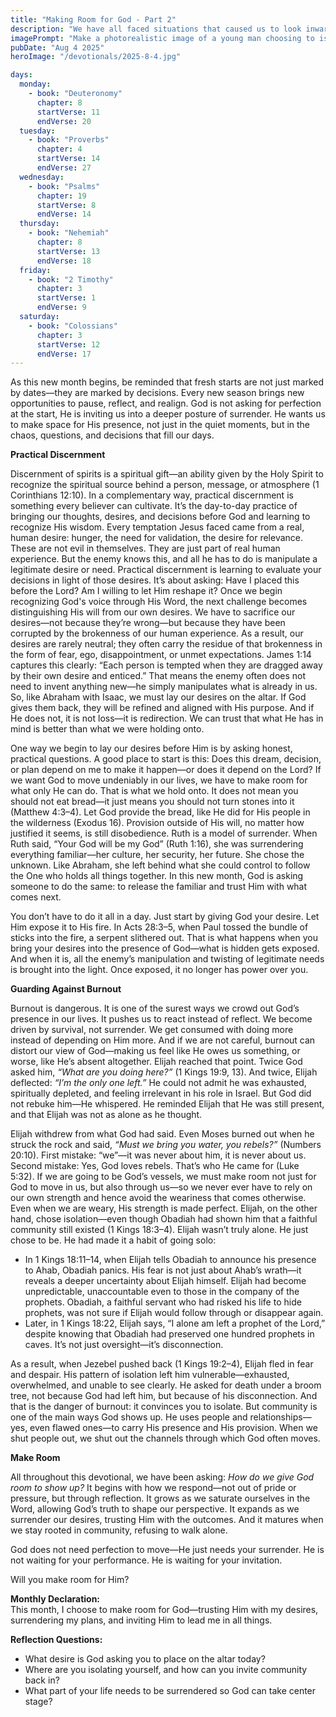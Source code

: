 ```yaml
---
title: "Making Room for God - Part 2"
description: "We have all faced situations that caused us to look inward first—toward our own strength, our own plans—rather than lifting our eyes to God. Maybe we have thought, I just need to do this one more thing, as if the breakthrough depended on us. Or maybe we have heard the question, is that all you’ve got? —whether asked by others or whispered within. Even when it is well-meaning, that question can stir something unhealthy in us. It is designed to provoke, to push us into action—but often without reflection, wisdom or prayer. More than anything, it tempts us to respond out of pride, pressure, or emotion."
imagePrompt: "Make a photorealistic image of a young man choosing to isolate himself, in the background should be people working and waiting for him to join in."
pubDate: "Aug 4 2025"
heroImage: "/devotionals/2025-8-4.jpg"

days:
  monday:
    - book: "Deuteronomy"
      chapter: 8
      startVerse: 11
      endVerse: 20
  tuesday:
    - book: "Proverbs"
      chapter: 4
      startVerse: 14
      endVerse: 27
  wednesday:
    - book: "Psalms"
      chapter: 19
      startVerse: 8
      endVerse: 14
  thursday:
    - book: "Nehemiah"
      chapter: 8
      startVerse: 13
      endVerse: 18
  friday:
    - book: "2 Timothy"
      chapter: 3
      startVerse: 1
      endVerse: 9
  saturday:
    - book: "Colossians"
      chapter: 3
      startVerse: 12
      endVerse: 17
---
```

As this new month begins, be reminded that fresh starts are not just marked by dates—they are marked by decisions. Every new season brings new opportunities to pause, reflect, and realign. God is not asking for perfection at the start, He is inviting us into a deeper posture of surrender. He wants us to make space for His presence, not just in the quiet moments, but in the chaos, questions, and decisions that fill our days.

**Practical Discernment**

Discernment of spirits is a spiritual gift—an ability given by the Holy Spirit to recognize the spiritual source behind a person, message, or atmosphere (1 Corinthians 12:10). In a complementary way, practical discernment is something every believer can cultivate. It’s the day-to-day practice of bringing our thoughts, desires, and decisions before God and learning to recognize His wisdom. Every temptation Jesus faced came from a real, human desire: hunger, the need for validation, the desire for relevance. These are not evil in themselves. They are just part of real human experience. But the enemy knows this, and all he has to do is manipulate a legitimate desire or need. Practical discernment is learning to evaluate your decisions in light of those desires. It’s about asking: Have I placed this before the Lord? Am I willing to let Him reshape it? Once we begin recognizing God's voice through His Word, the next challenge becomes distinguishing His will from our own desires. We have to sacrifice our desires—not because they’re wrong—but because they have been corrupted by the brokenness of our human experience. As a result, our desires are rarely neutral; they often carry the residue of that brokenness in the form of fear, ego, disappointment, or unmet expectations. James 1:14 captures this clearly: “Each person is tempted when they are dragged away by their own desire and enticed.” That means the enemy often does not need to invent anything new—he simply manipulates what is already in us. So, like Abraham with Isaac, we must lay our desires on the altar. If God gives them back, they will be refined and aligned with His purpose. And if He does not, it is not loss—it is redirection. We can trust that what He has in mind is better than what we were holding onto.

One way we begin to lay our desires before Him is by asking honest, practical questions. A good place to start is this: Does this dream, decision, or plan depend on me to make it happen—or does it depend on the Lord? If we want God to move undeniably in our lives, we have to make room for what only He can do. That is what we hold onto. It does not mean you should not eat bread—it just means you should not turn stones into it (Matthew 4:3–4). Let God provide the bread, like He did for His people in the wilderness (Exodus 16). Provision outside of His will, no matter how justified it seems, is still disobedience. Ruth is a model of surrender. When Ruth said, “Your God will be my God” (Ruth 1:16), she was surrendering everything familiar—her culture, her security, her future. She chose the unknown. Like Abraham, she left behind what she could control to follow the One who holds all things together. In this new month, God is asking someone to do the same: to release the familiar and trust Him with what comes next.

You don’t have to do it all in a day. Just start by giving God your desire. Let Him expose it to His fire. In Acts 28:3–5, when Paul tossed the bundle of sticks into the fire, a serpent slithered out. That is what happens when you bring your desires into the presence of God—what is hidden gets exposed. And when it is, all the enemy’s manipulation and twisting of legitimate needs is brought into the light. Once exposed, it no longer has power over you.

**Guarding Against Burnout**

Burnout is dangerous. It is one of the surest ways we crowd out God’s presence in our lives. It pushes us to react instead of reflect. We become driven by survival, not surrender. We get consumed with doing more instead of depending on Him more. And if we are not careful, burnout can distort our view of God—making us feel like He owes us something, or worse, like He’s absent altogether. Elijah reached that point. Twice God asked him, *“What are you doing here?”* (1 Kings 19:9, 13). And twice, Elijah deflected: *“I’m the only one left.”* He could not admit he was exhausted, spiritually depleted, and feeling irrelevant in his role in Israel. But God did not rebuke him—He whispered. He reminded Elijah that He was still present, and that Elijah was not as alone as he thought.

Elijah withdrew from what God had said. Even Moses burned out when he struck the rock and said, *“Must we bring you water, you rebels?”* (Numbers 20:10). First mistake: “we”—it was never about him, it is never about us. Second mistake: Yes, God loves rebels. That’s who He came for (Luke 5:32).  If we are going to be God’s vessels, we must make room not just for God to move in us, but also through us—so we never ever have to rely on our own strength and hence avoid the weariness that comes otherwise. Even when we are weary, His strength is made perfect. Elijah, on the other hand, chose isolation—even though Obadiah had shown him that a faithful community still existed (1 Kings 18:3–4). Elijah wasn’t truly alone. He just chose to be. He had made it a habit of going solo:

  - In 1 Kings 18:11–14, when Elijah tells Obadiah to announce his presence to Ahab, Obadiah panics. His fear is not just about Ahab’s wrath—it reveals a deeper uncertainty about Elijah himself. Elijah had become unpredictable, unaccountable even to those in the company of the prophets. Obadiah, a faithful servant who had risked his life to hide prophets, was not sure if Elijah would follow through or disappear again.
  - Later, in 1 Kings 18:22, Elijah says, “I alone am left a prophet of the Lord,” despite knowing that Obadiah had preserved one hundred prophets in caves. It’s not just oversight—it’s disconnection.

As a result, when Jezebel pushed back (1 Kings 19:2–4), Elijah fled in fear and despair. His pattern of isolation left him vulnerable—exhausted, overwhelmed, and unable to see clearly. He asked for death under a broom tree, not because God had left him, but because of his disconnection. And that is the danger of burnout: it convinces you to isolate. But community is one of the main ways God shows up. He uses people and relationships—yes, even flawed ones—to carry His presence and His provision. When we shut people out, we shut out the channels through which God often moves.

**Make Room**

All throughout this devotional, we have been asking: *How do we give God room to show up?* It begins with how we respond—not out of pride or pressure, but through reflection. It grows as we saturate ourselves in the Word, allowing God’s truth to shape our perspective. It expands as we surrender our desires, trusting Him with the outcomes. And it matures when we stay rooted in community, refusing to walk alone.

God does not need perfection to move—He just needs your surrender. He is not waiting for your performance. He is waiting for your invitation.

Will you make room for Him?

**Monthly Declaration:**<br />
This month, I choose to make room for God—trusting Him with my desires, surrendering my plans, and inviting Him to lead me in all things.

**Reflection Questions:**
  - What desire is God asking you to place on the altar today?
  - Where are you isolating yourself, and how can you invite community back in?
  - What part of your life needs to be surrendered so God can take center stage?
<br />